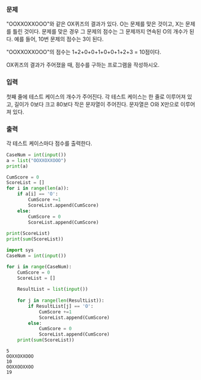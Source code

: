 ### 문제
"OOXXOXXOOO"와 같은 OX퀴즈의 결과가 있다. O는 문제를 맞은 것이고, X는 문제를 틀린 것이다. 문제를 맞은 경우 그 문제의 점수는 그 문제까지 연속된 O의 개수가 된다. 예를 들어, 10번 문제의 점수는 3이 된다.

"OOXXOXXOOO"의 점수는 1+2+0+0+1+0+0+1+2+3 = 10점이다.

OX퀴즈의 결과가 주어졌을 때, 점수를 구하는 프로그램을 작성하시오.

### 입력
첫째 줄에 테스트 케이스의 개수가 주어진다. 각 테스트 케이스는 한 줄로 이루어져 있고, 길이가 0보다 크고 80보다 작은 문자열이 주어진다. 문자열은 O와 X만으로 이루어져 있다.

### 출력
각 테스트 케이스마다 점수를 출력한다.


```python
CaseNum = int(input())
a = list("OOXXOXXOOO")
print(a)
```


```python
CumScore = 0
ScoreList = []
for i in range(len(a)):
    if a[i] == 'O':
        CumScore +=1
        ScoreList.append(CumScore)
    else:
        CumScore = 0
        ScoreList.append(CumScore)
    
print(ScoreList)
print(sum(ScoreList))
```


```python
import sys
CaseNum = int(input())

for i in range(CaseNum):
    CumScore = 0
    ScoreList = []
    
    ResultList = list(input())
    
    for j in range(len(ResultList)):
        if ResultList[j] == 'O':
            CumScore +=1
            ScoreList.append(CumScore)
        else:
            CumScore = 0
            ScoreList.append(CumScore)
    print(sum(ScoreList))

```

    5
    OOXXOXXOOO
    10
    OOXXOOXXOO
    19
    


```python

```
